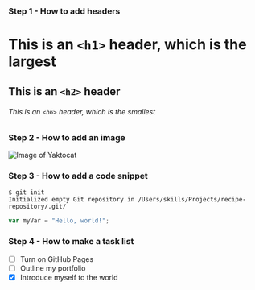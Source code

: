 ### Step 1 - How to add headers
# This is an `<h1>` header, which is the largest

## This is an `<h2>` header

###### This is an `<h6>` header, which is the smallest

### Step 2 - How to add an image
![Image of Yaktocat](https://octodex.github.com/images/yaktocat.png)

### Step 3 - How to add a code snippet
```
$ git init
Initialized empty Git repository in /Users/skills/Projects/recipe-repository/.git/
```

``` javascript
var myVar = "Hello, world!";
```
### Step 4 - How to make a task list
- [ ] Turn on GitHub Pages
- [ ] Outline my portfolio
- [x] Introduce myself to the world

